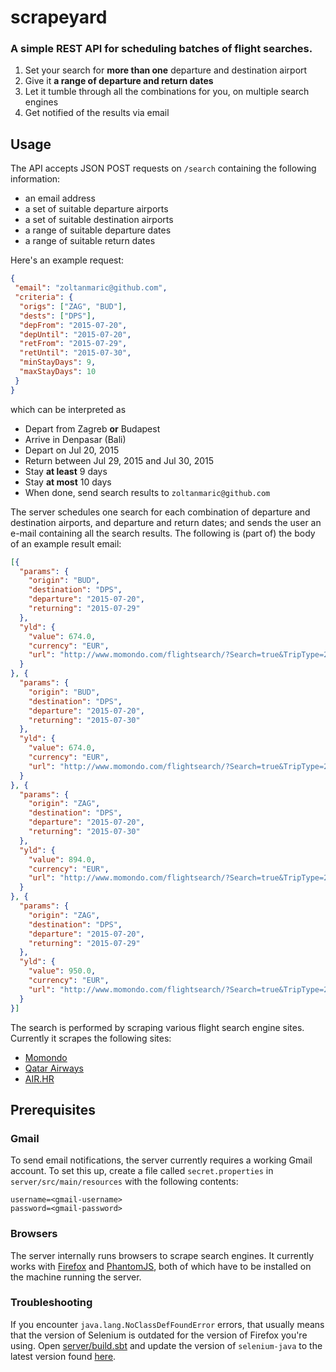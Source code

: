 # scrapeyard
### A simple REST API for scheduling batches of flight searches.

1. Set your search for **more than one** departure and destination airport
2. Give it **a range of departure and return dates**
3. Let it tumble through all the combinations for you, on multiple search engines
4. Get notified of the results via email

## Usage

The API accepts JSON POST requests on `/search` containing the following information:

* an email address
* a set of suitable departure airports
* a set of suitable destination airports
* a range of suitable departure dates
* a range of suitable return dates

Here's an example request:

```json
{
 "email": "zoltanmaric@github.com",
 "criteria": {
  "origs": ["ZAG", "BUD"],
  "dests": ["DPS"],
  "depFrom": "2015-07-20",
  "depUntil": "2015-07-20",
  "retFrom": "2015-07-29",
  "retUntil": "2015-07-30",
  "minStayDays": 9,
  "maxStayDays": 10
 }
}
```

which can be interpreted as

* Depart from Zagreb **or** Budapest
* Arrive in Denpasar (Bali)
* Depart on Jul 20, 2015
* Return between Jul 29, 2015 and Jul 30, 2015
* Stay **at least** 9 days
* Stay **at most** 10 days
* When done, send search results to `zoltanmaric@github.com`

The server schedules one search for each combination of departure and destination airports, and departure and return dates; and sends the user an e-mail containing all the search results.
The following is (part of) the body of an example result email:

```json
[{
  "params": {
    "origin": "BUD",
    "destination": "DPS",
    "departure": "2015-07-20",
    "returning": "2015-07-29"
  },
  "yld": {
    "value": 674.0,
    "currency": "EUR",
    "url": "http://www.momondo.com/flightsearch/?Search=true&TripType=2&SegNo=2&SO0=BUD&SD0=DPS&SDP0=20-07-2015&SO1=DPS&SD1=BUD&SDP1=29-07-2015&AD=1&TK=ECO&DO=false&NA=false#Search=true&TripType=2&SegNo=2&SO0=BUD&SD0=DPS&SDP0=20-07-2015&SO1=DPS&SD1=BUD&SDP1=29-07-2015&AD=1&TK=ECO&DO=false&NA=false"
  }
}, {
  "params": {
    "origin": "BUD",
    "destination": "DPS",
    "departure": "2015-07-20",
    "returning": "2015-07-30"
  },
  "yld": {
    "value": 674.0,
    "currency": "EUR",
    "url": "http://www.momondo.com/flightsearch/?Search=true&TripType=2&SegNo=2&SO0=BUD&SD0=DPS&SDP0=20-07-2015&SO1=DPS&SD1=BUD&SDP1=30-07-2015&AD=1&TK=ECO&DO=false&NA=false#Search=true&TripType=2&SegNo=2&SO0=BUD&SD0=DPS&SDP0=20-07-2015&SO1=DPS&SD1=BUD&SDP1=30-07-2015&AD=1&TK=ECO&DO=false&NA=false"
  }
}, {
  "params": {
    "origin": "ZAG",
    "destination": "DPS",
    "departure": "2015-07-20",
    "returning": "2015-07-30"
  },
  "yld": {
    "value": 894.0,
    "currency": "EUR",
    "url": "http://www.momondo.com/flightsearch/?Search=true&TripType=2&SegNo=2&SO0=ZAG&SD0=DPS&SDP0=20-07-2015&SO1=DPS&SD1=ZAG&SDP1=30-07-2015&AD=1&TK=ECO&DO=false&NA=false#Search=true&TripType=2&SegNo=2&SO0=ZAG&SD0=DPS&SDP0=20-07-2015&SO1=DPS&SD1=ZAG&SDP1=30-07-2015&AD=1&TK=ECO&DO=false&NA=false"
  }
}, {
  "params": {
    "origin": "ZAG",
    "destination": "DPS",
    "departure": "2015-07-20",
    "returning": "2015-07-29"
  },
  "yld": {
    "value": 950.0,
    "currency": "EUR",
    "url": "http://www.momondo.com/flightsearch/?Search=true&TripType=2&SegNo=2&SO0=ZAG&SD0=DPS&SDP0=20-07-2015&SO1=DPS&SD1=ZAG&SDP1=29-07-2015&AD=1&TK=ECO&DO=false&NA=false#Search=true&TripType=2&SegNo=2&SO0=ZAG&SD0=DPS&SDP0=20-07-2015&SO1=DPS&SD1=ZAG&SDP1=29-07-2015&AD=1&TK=ECO&DO=false&NA=false"
  }
}]
```

The search is performed by scraping various flight search engine sites. Currently it scrapes the following sites:

* [Momondo](http://momondo.com)
* [Qatar Airways](http://qatarairways.com)
* [AIR.HR](http://air.hr)

## Prerequisites

### Gmail

To send email notifications, the server currently requires a working Gmail account. To set this up, create a file called `secret.properties` in `server/src/main/resources` with the following contents:

```properties
username=<gmail-username>
password=<gmail-password>
```

### Browsers

The server internally runs browsers to scrape search engines. It currently works with [Firefox](https://www.mozilla.org/en-US/firefox/new/) and [PhantomJS](http://phantomjs.org/download.html), both of which have to be installed on the machine running the server.

### Troubleshooting

If you encounter `java.lang.NoClassDefFoundError` errors, that usually means that the version of Selenium is outdated for the version of Firefox you're using. Open [server/build.sbt](server/build.sbt) and update the version of `selenium-java` to the latest version found [here](http://search.maven.org/#search|ga|1|selenium-java).
